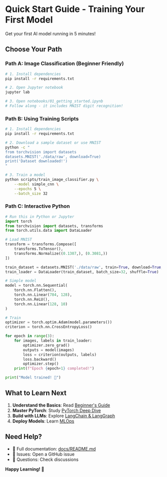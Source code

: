 # Quick Start Guide - Training Your First Model

Get your first AI model running in 5 minutes!

## Choose Your Path

### Path A: Image Classification (Beginner Friendly)
```bash
# 1. Install dependencies
pip install -r requirements.txt

# 2. Open Jupyter notebook
jupyter lab

# 3. Open notebooks/01_getting_started.ipynb
# Follow along - it includes MNIST digit recognition!
```

### Path B: Using Training Scripts
```bash
# 1. Install dependencies
pip install -r requirements.txt

# 2. Download a sample dataset or use MNIST
python -c "
from torchvision import datasets
datasets.MNIST('./data/raw', download=True)
print('Dataset downloaded!')
"

# 3. Train a model
python scripts/train_image_classifier.py \
    --model simple_cnn \
    --epochs 5 \
    --batch_size 32
```

### Path C: Interactive Python
```python
# Run this in Python or Jupyter
import torch
from torchvision import datasets, transforms
from torch.utils.data import DataLoader

# Load MNIST
transform = transforms.Compose([
    transforms.ToTensor(),
    transforms.Normalize((0.1307,), (0.3081,))
])

train_dataset = datasets.MNIST('./data/raw', train=True, download=True, transform=transform)
train_loader = DataLoader(train_dataset, batch_size=32, shuffle=True)

# Simple model
model = torch.nn.Sequential(
    torch.nn.Flatten(),
    torch.nn.Linear(784, 128),
    torch.nn.ReLU(),
    torch.nn.Linear(128, 10)
)

# Train
optimizer = torch.optim.Adam(model.parameters())
criterion = torch.nn.CrossEntropyLoss()

for epoch in range(3):
    for images, labels in train_loader:
        optimizer.zero_grad()
        outputs = model(images)
        loss = criterion(outputs, labels)
        loss.backward()
        optimizer.step()
    print(f"Epoch {epoch+1} completed!")

print("Model trained! 🎉")
```

## What to Learn Next

1. **Understand the Basics**: Read [Beginner's Guide](guides/beginners-guide.md)
2. **Master PyTorch**: Study [PyTorch Deep Dive](frameworks/pytorch.md)
3. **Build with LLMs**: Explore [LangChain & LangGraph](frameworks/langchain-langraph.md)
4. **Deploy Models**: Learn [MLOps](guides/mlops.md)

## Need Help?

- 📖 Full documentation: [docs/README.md](README.md)
- 🐛 Issues: Open a GitHub issue
- 💬 Questions: Check discussions

**Happy Learning! 🚀**
